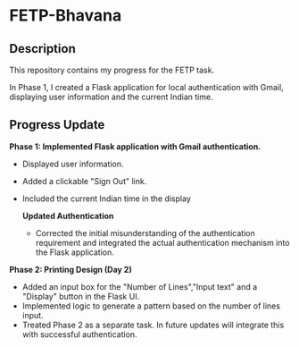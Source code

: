 # FETP-Bhavana
## Description 
This repository contains my progress for the FETP task.

In Phase 1, I created a Flask application for local authentication with Gmail, displaying user information and the current Indian time.

## Progress Update
  **Phase 1: Implemented Flask application with Gmail authentication.**
  - Displayed user information.
  - Added a clickable "Sign Out" link.
  - Included the current Indian time in the display

     **Updated Authentication**
      - Corrected the initial misunderstanding of the authentication requirement and integrated the actual authentication mechanism into the Flask application.
  
  **Phase 2: Printing Design (Day 2)**
  - Added an input box for the "Number of Lines","Input text" and a "Display" button in the Flask UI.
  - Implemented logic to generate a pattern based on the number of lines input.
  - Treated Phase 2 as a separate task. In future updates will integrate this with successful authentication.



 
